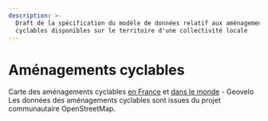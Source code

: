 ```yaml
---
description: >-
  Draft de la spécification du modèle de données relatif aux aménagements
  cyclables disponibles sur le territoire d'une collectivité locale
---
```


# Aménagements cyclables

Carte des aménagements cyclables [en France](http://amenagements-cyclables.fr) et [dans le monde](http://www.bicycle-facilities.com) - Geovelo  
Les données des aménagements cyclables sont issues du projet communautaire OpenStreetMap.


